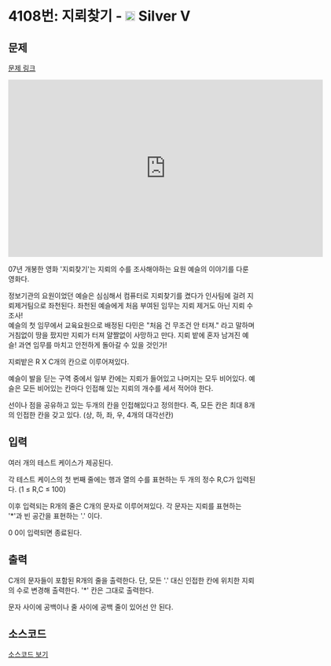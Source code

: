 # 4108번: 지뢰찾기 - <img src="https://static.solved.ac/tier_small/6.svg" style="height:20px" /> Silver V

<!-- performance -->

<!-- 문제 제출 후 깃허브에 푸시를 했을 때 제출한 코드의 성능이 입력될 공간입니다.-->

<!-- end -->

## 문제

[문제 링크](https://boj.kr/4108)


<p><iframe frameborder="0" height="360" src="https://www.youtube.com/embed/LHY8NKj3RKs" width="640"></iframe></p>

<p>07년 개봉한 영화 '지뢰찾기'는 지뢰의 수를 조사해야하는 요원 예슬의 이야기를 다룬 영화다.</p>

<p>정보기관의 요원이었던 예슬은 심심해서&nbsp;컴퓨터로 지뢰찾기를 켰다가 인사팀에 걸려&nbsp;지뢰제거팀으로 좌천된다.&nbsp;좌천된 예슬에게&nbsp;처음 부여된 임무는 지뢰 제거도&nbsp;아닌 지뢰 수 조사!<br>
예슬의 첫 임무에서&nbsp;교육요원으로 배정된&nbsp;다민은 "처음 건 무조건 안 터져." 라고 말하며 거침없이&nbsp;땅을 팠지만 지뢰가 터져 얄짤없이 사망하고 만다. 지뢰&nbsp;밭에 혼자 남겨진&nbsp;예슬!&nbsp;과연 임무를 마치고 안전하게 돌아갈 수 있을 것인가!</p>

<p>지뢰밭은 R X C개의 칸으로 이루어져있다.</p>

<p>예슬이 발을 딛는 구역&nbsp;중에서&nbsp;일부 칸에는 지뢰가 들어있고 나머지는 모두 비어있다.&nbsp;예슬은 모든 비어있는 칸마다&nbsp;인접해&nbsp;있는&nbsp;지뢰의&nbsp;개수를 세서&nbsp;적어야 한다.</p>

<p>선이나 점을 공유하고 있는 두개의 칸을 인접해있다고 정의한다. 즉, 모든 칸은 최대 8개의 인접한 칸을 갖고 있다. (상, 하, 좌, 우, 4개의&nbsp;대각선칸)</p>



## 입력


<p>여러&nbsp;개의 테스트 케이스가 제공된다.</p>

<p>각 테스트 케이스의 첫 번째 줄에는 행과 열의 수를 표현하는&nbsp;두&nbsp;개의 정수 R,C가 입력된다.&nbsp;(1 ≤ R,C ≤ 100)</p>

<p>이후 입력되는 R개의 줄은 C개의 문자로 이루어져있다. 각 문자는 지뢰를 표현하는 '*'과 빈 공간을 표현하는&nbsp;'.'&nbsp;이다.</p>

<p>0 0이 입력되면 종료된다.</p>



## 출력


<p>C개의 문자들이 포함된 R개의 줄을 출력한다. 단, 모든 '.' 대신&nbsp;인접한 칸에 위치한 지뢰의 수로 변경해 출력한다. '*' 칸은 그대로 출력한다.</p>

<p>문자 사이에 공백이나 줄&nbsp;사이에 공백 줄이 있어선 안 된다.</p>



## 소스코드

[소스코드 보기](Main.java)